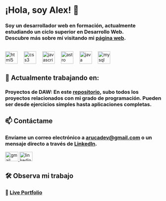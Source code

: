 # ¡Hola, soy Alex! 👋
### Soy un desarrollador web en formación, actualmente estudiando un ciclo superior en Desarrollo Web. <br/>Descubre más sobre mí visitando mi [página web](https://arucadev.github.io/).

<div align="left">
  <br/>
  <img src="https://skillicons.dev/icons?i=html" height="40" alt="html5 logo"  />
  <img width="12" />
  <img src="https://skillicons.dev/icons?i=css" height="40" alt="css3 logo"  />
  <img width="12" />
  <img src="https://skillicons.dev/icons?i=js" height="40" alt="javascript logo"  />
  <img width="12" />
  <img src="https://skillicons.dev/icons?i=astro" height="40" alt="astro logo"  />
  <img width="12" />
  <img src="https://skillicons.dev/icons?i=java" height="40" alt="java logo"  />
  <img width="12" />
  <img src="https://skillicons.dev/icons?i=mysql" height="40" alt="mysql logo"  

</div>

## 🔭 Actualmente trabajando en:
### Proyectos de DAW: En este [repositorio](https://github.com/arucadev/daw), subo todos los proyectos relacionados con mi grado de programación. Pueden ser desde ejercicios simples hasta aplicaciones completas.</p>

## 📫 Contáctame
### Envíame un correo electrónico a **arucadev@gmail.com** o un mensaje directo a través de [LinkedIn](https://www.linkedin.com/in/arucadev/).

<div align="left">
  <a href="mailto:arucadev@gmail.com" target="_blank">
    <img src="https://raw.githubusercontent.com/maurodesouza/profile-readme-generator/master/src/assets/icons/social/gmail/default.svg" width="42" height="30" alt="gmail logo"  />
  </a>
  <a href="https://www.linkedin.com/in/arucadev/" target="_blank">
    <img src="https://raw.githubusercontent.com/maurodesouza/profile-readme-generator/master/src/assets/icons/social/linkedin/default.svg" width="42" height="30" alt="linkedin logo"  />
  </a>
</div>

## 🛠️ Observa mi trabajo
### 🔗 [Live Portfolio](https://arucadev.github.io/)
